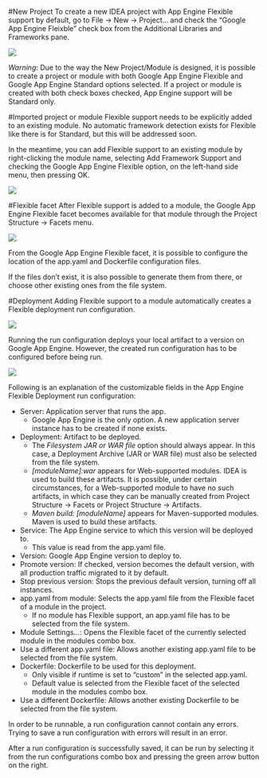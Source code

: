 #New Project
To create a new IDEA project with App Engine Flexible support by default, go to File -> New -> Project… and check the “Google App Engine Fleixble” check box from the Additional Libraries and Frameworks pane.

![](https://googlecloudplatform.github.io/google-cloud-intellij/images/flexible/new-project.png)

_Warning_: Due to the way the New Project/Module is designed, it is possible to create a project or module with both Google App Engine Flexible and Google App Engine Standard options selected. If a project or module is created with both check boxes checked, App Engine support will be Standard only.

#Imported project or module
Flexible support needs to be explicitly added to an existing module. No automatic framework detection exists for Flexible like there is for Standard, but this will be addressed soon.

In the meantime, you can add Flexible support to an existing module by right-clicking the module name, selecting Add Framework Support and checking the Google App Engine Flexible option, on the left-hand side menu, then pressing OK.

![](https://googlecloudplatform.github.io/google-cloud-intellij/images/flexible/add-framework.png)

#Flexible facet
After Flexible support is added to a module, the Google App Engine Flexible facet becomes available for that module through the Project Structure -> Facets menu.

![](https://googlecloudplatform.github.io/google-cloud-intellij/images/flexible/facet.png)

From the Google App Engine Flexible facet, it is possible to configure the location of the app.yaml and Dockerfile configuration files.

If the files don’t exist, it is also possible to generate them from there, or choose other existing ones from the file system.

#Deployment
Adding Flexible support to a module automatically creates a Flexible deployment run configuration.

![](https://googlecloudplatform.github.io/google-cloud-intellij/images/flexible/runconfig-outside.png)

Running the run configuration deploys your local artifact to a version on Google App Engine. However, the created run configuration has to be configured before being run.

![](https://googlecloudplatform.github.io/google-cloud-intellij/images/flexible/runconfig-inside.png)

Following is an explanation of the customizable fields in the App Engine Flexible Deployment run configuration:
* Server: Application server that runs the app.
  * Google App Engine is the only option. A new application server instance has to be created if none exists.
* Deployment: Artifact to be deployed. 
  * The _Filesystem JAR or WAR file_ option should always appear. In this case, a Deployment Archive (JAR or WAR file) must also be selected from the file system.
  * _[moduleName]:war_ appears for Web-supported modules. IDEA is used to build these artifacts. It is possible, under certain circumstances, for a Web-supported module to have no such artifacts, in which case they can be manually created from Project Structure -> Facets or Project Structure -> Artifacts.
  * _Maven build: [moduleName]_ appears for Maven-supported modules. Maven is used to build these artifacts.
* Service: The App Engine service to which this version will be deployed to.
  * This value is read from the app.yaml file.
* Version: Google App Engine version to deploy to.
* Promote version: If checked, version becomes the default version, with all production traffic migrated to it by default.
* Stop previous version: Stops the previous default version, turning off all instances.
* app.yaml from module: Selects the app.yaml file from the Flexible facet of a module in the project.
  * If no module has Flexible support, an app.yaml file has to be selected from the file system.
* Module Settings…: Opens the Flexible facet of the currently selected module in the modules combo box.
* Use a different app.yaml file: Allows another existing app.yaml file to be selected from the file system.
* Dockerfile: Dockerfile to be used for this deployment.
  * Only visible if runtime is set to “custom” in the selected app.yaml.
  * Default value is selected from the Flexible facet of the selected module in the modules combo box.
* Use a different Dockerfile: Allows another existing Dockerfile to be selected from the file system.

In order to be runnable, a run configuration cannot contain any errors. Trying to save a run configuration with errors will result in an error.

After a run configuration is successfully saved, it can be run by selecting it from the run configurations combo box and pressing the green arrow button on the right.
